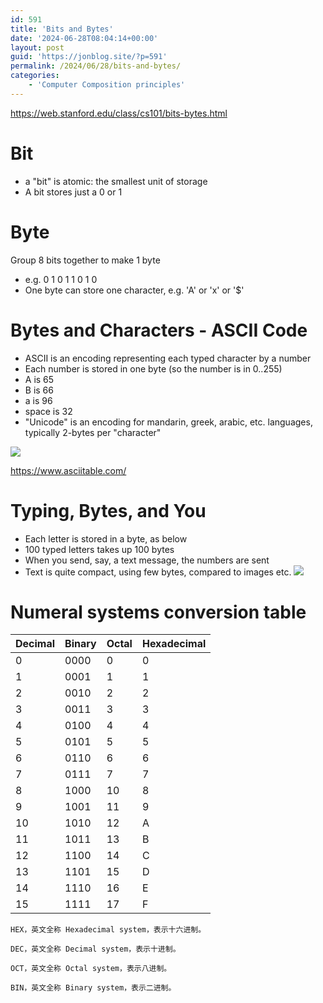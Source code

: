 ```yaml
---
id: 591
title: 'Bits and Bytes'
date: '2024-06-28T08:04:14+00:00'
layout: post
guid: 'https://jonblog.site/?p=591'
permalink: /2024/06/28/bits-and-bytes/
categories:
    - 'Computer Composition principles'
---
```






https://web.stanford.edu/class/cs101/bits-bytes.html

# Bit

* a "bit" is atomic: the smallest unit of storage
* A bit stores just a 0 or 1

# Byte

Group 8 bits together to make 1 byte

* e.g. 0 1 0 1 1 0 1 0
* One byte can store one character, e.g. 'A' or 'x' or '$'

# Bytes and Characters - ASCII Code

* ASCII is an encoding representing each typed character by a number
* Each number is stored in one byte (so the number is in 0..255)
* A is 65
* B is 66
* a is 96
* space is 32
* "Unicode" is an encoding for mandarin, greek, arabic, etc. languages, typically 2-bytes per "character"

![](https://www.asciitable.com/asciifull.gif)

https://www.asciitable.com/

# Typing, Bytes, and You

* Each letter is stored in a byte, as below
* 100 typed letters takes up 100 bytes
* When you send, say, a text message, the numbers are sent
* Text is quite compact, using few bytes, compared to images etc.
  ![](https://web.stanford.edu/class/cs101/hardware-letter-byte.jpg)

# Numeral systems conversion table

| Decimal | Binary | Octal | Hexadecimal |
| ------- | ------ | ----- | ----------- |
| 0       | 0000   | 0     | 0           |
| 1       | 0001   | 1     | 1           |
| 2       | 0010   | 2     | 2           |
| 3       | 0011   | 3     | 3           |
| 4       | 0100   | 4     | 4           |
| 5       | 0101   | 5     | 5           |
| 6       | 0110   | 6     | 6           |
| 7       | 0111   | 7     | 7           |
| 8       | 1000   | 10    | 8           |
| 9       | 1001   | 11    | 9           |
| 10      | 1010   | 12    | A           |
| 11      | 1011   | 13    | B           |
| 12      | 1100   | 14    | C           |
| 13      | 1101   | 15    | D           |
| 14      | 1110   | 16    | E           |
| 15      | 1111   | 17    | F           |

    HEX，英文全称 Hexadecimal system，表示十六进制。
    
    DEC，英文全称 Decimal system，表示十进制。
    
    OCT，英文全称 Octal system，表示八进制。
    
    BIN，英文全称 Binary system，表示二进制。
